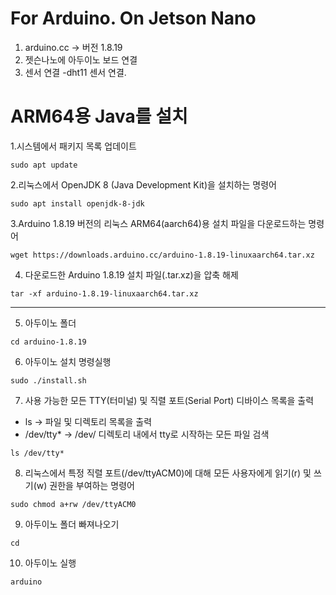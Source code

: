 #  For Arduino. On Jetson Nano

1. arduino.cc   ->  버전 1.8.19
2. 젯슨나노에 아두이노 보드 연결
3. 센서 연결 -dht11 센서 연결. 

# ARM64용 Java를 설치

1.시스템에서 패키지 목록 업데이트

```sudo apt update```


2.리눅스에서 OpenJDK 8 (Java Development Kit)을 설치하는 명령어

```sudo apt install openjdk-8-jdk```


3.Arduino 1.8.19 버전의 리눅스 ARM64(aarch64)용 설치 파일을 다운로드하는 명령어

```wget https://downloads.arduino.cc/arduino-1.8.19-linuxaarch64.tar.xz```


4. 다운로드한 Arduino 1.8.19 설치 파일(.tar.xz)을 압축 해제

```tar -xf arduino-1.8.19-linuxaarch64.tar.xz```

---

5. 아두이노 폴더 

```cd arduino-1.8.19```


6. 아두이노 설치 명령실행

```sudo ./install.sh```


7.  사용 가능한 모든 TTY(터미널) 및 직렬 포트(Serial Port) 디바이스 목록을 출력
  - ls → 파일 및 디렉토리 목록을 출력
  - /dev/tty* → /dev/ 디렉토리 내에서 tty로 시작하는 모든 파일 검색

```ls /dev/tty*```


8. 리눅스에서 특정 직렬 포트(/dev/ttyACM0)에 대해 모든 사용자에게 읽기(r) 및 쓰기(w) 권한을 부여하는 명령어

```sudo chmod a+rw /dev/ttyACM0  ```


9. 아두이노 폴더 빠져나오기

``cd ``


10. 아두이노 실행
    
```arduino```
